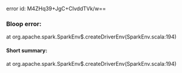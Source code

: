 error id: M4ZHq39+JgC+CIvddTVk/w==
### Bloop error:

at org.apache.spark.SparkEnv$.createDriverEnv(SparkEnv.scala:194)
#### Short summary: 

at org.apache.spark.SparkEnv$.createDriverEnv(SparkEnv.scala:194)